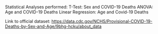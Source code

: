 Statistical Analyses performed:
T-Test: Sex and COVID-19 Deaths
ANOVA: Age and COVID-19 Deaths
Linear Regression: Age and Covid-19 Deaths

Link to official dataset:
https://data.cdc.gov/NCHS/Provisional-COVID-19-Deaths-by-Sex-and-Age/9bhg-hcku/about_data
